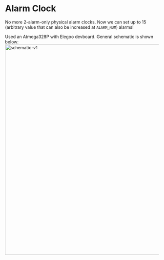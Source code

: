 # Alarm Clock

No more 2-alarm-only physical alarm clocks. Now we can set up to 15 (arbitrary value that can also be increased at `ALARM_NUM`) alarms!

Used an Atmega328P with Elegoo devboard. General schematic is shown below:
<img width="927" height="690" alt="schematic-v1" src="https://github.com/user-attachments/assets/53671968-37ad-49d1-9500-badb8ebb3373" />
